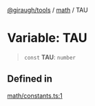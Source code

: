[@giraugh/tools](../../modules.md) / [math](../math.md) / TAU

# Variable: TAU

> `const` **TAU**: `number`

## Defined in

[math/constants.ts:1](https://github.com/giraugh/tools/blob/a6c3d4a/lib/math/constants.ts#L1)

